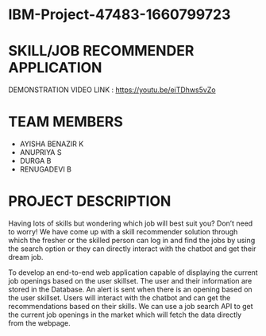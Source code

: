 # IBM-Project-47483-1660799723

# SKILL/JOB RECOMMENDER APPLICATION

DEMONSTRATION VIDEO LINK : https://youtu.be/eiTDhws5vZo

# TEAM MEMBERS
* AYISHA BENAZIR K
* ANUPRIYA S
* DURGA B
* RENUGADEVI B

# PROJECT DESCRIPTION
Having lots of skills but wondering which job will best suit you? Don’t need to worry! We have come up with a skill recommender solution through which the fresher or the skilled person can log in and find the jobs by using the search option or they can directly interact with the chatbot and get their dream job.

To develop an end-to-end web application capable of displaying the current job openings based on the user skillset.  The user and their information are stored in the Database.  An alert is sent when there is an opening based on the user skillset. Users will interact with the chatbot and can get the recommendations based on their skills. We can use a job search API to get the current job openings in the market which will fetch the data directly from the webpage.



